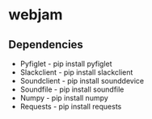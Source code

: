 # webjam

## Dependencies

* Pyfiglet - pip install pyfiglet
* Slackclient - pip install slackclient
* Soundclient - pip install sounddevice
* Soundfile - pip install soundfile
* Numpy - pip install numpy
* Requests - pip install requests
